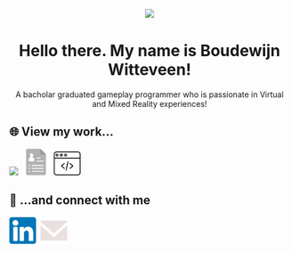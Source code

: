 <p align="center">
  <img src="https://boudewijnwitteveen.com/wp-content/uploads/2023/11/favicon.png)">
  <h1 align="center">Hello there. My name is Boudewijn Witteveen!</h1>
</p>

<p align="center">A bacholar graduated gameplay programmer who is passionate in Virtual and Mixed Reality experiences!</p>

<h2>🌐 View my work...</h2>

<p align="left">
  
  [<img src="https://boudewijnwitteveen.com/wp-content/uploads/2023/11/favicon.png" width="48px">](https://www.boudewijnwitteveen.com)&nbsp;
  [<img src="https://raw.githubusercontent.com/BountyVSGames/BountyVSGames/refs/heads/main/Icons/resume_icon.svg" width="48px">](https://boudewijnwitteveen.com/wp-content/uploads/2025/CV_BoudewijnWitteveen_2025-7.pdf)&nbsp;
  [<img src="https://raw.githubusercontent.com/BountyVSGames/BountyVSGames/refs/heads/main/Icons/CodeIcon.png" width="48px">](https://gist.github.com/BountyVSGames/)

</p>
<h2>👯 ...and connect with me</h2>
<p align="left">
  
  [<img src="https://raw.githubusercontent.com/BountyVSGames/BountyVSGames/refs/heads/main/Icons/linkedin_icon.svg" width="48px">](https://www.linkedin.com/in/boudewijn-witteveen/)&nbsp;
  [<img src="https://raw.githubusercontent.com/BountyVSGames/BountyVSGames/refs/heads/main/Icons/email_icon.svg" width="48px">](mailto:boudewijn@boudewijnwitteveen.com)
   
</p>


<!--
**BountyVSGames/BountyVSGames** is a ✨ _special_ ✨ repository because its `README.md` (this file) appears on your GitHub profile.

Here are some ideas to get you started:

- 🔭 I’m currently working on ...
- 🌱 I’m currently learning ...
- 👯 I’m looking to collaborate on ...
- 🤔 I’m looking for help with ...
- 💬 Ask me about ...
- 📫 How to reach me: ...
- 😄 Pronouns: ...
- ⚡ Fun fact: ...
-->
